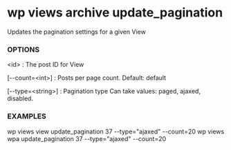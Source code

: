 # wp views archive update_pagination

Updates the pagination settings for a given View

### OPTIONS

&lt;id&gt;
: The post ID for View

[\--count=&lt;int&gt;]
: Posts per page count. Default: default

[\--type=&lt;string&gt;]
: Pagination type Can take values: paged, ajaxed, disabled.


### EXAMPLES

   wp views view update_pagination 37 --type="ajaxed" --count=20
   wp views wpa update_pagination 37 --type="ajaxed" --count=20


